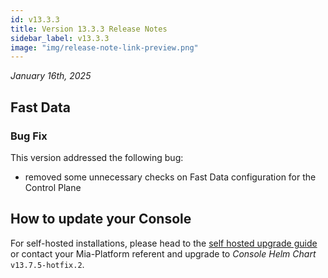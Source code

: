 ```yaml
---
id: v13.3.3
title: Version 13.3.3 Release Notes
sidebar_label: v13.3.3
image: "img/release-note-link-preview.png"
---
```


_January 16th, 2025_

## Fast Data

### Bug Fix

This version addressed the following bug:

* removed some unnecessary checks on Fast Data configuration for the Control Plane

## How to update your Console

For self-hosted installations, please head to the [self hosted upgrade guide](/docs/13.7.5/infrastructure/self-hosted/installation-chart/how-to-upgrade) or contact your Mia-Platform referent and upgrade to _Console Helm Chart_ `v13.7.5-hotfix.2`.
